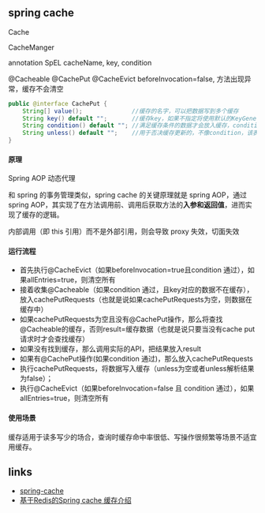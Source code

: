 ## spring cache

Cache

CacheManger

annotation
SpEL
cacheName, key, condition

@Cacheable
@CachePut
@CacheEvict
beforeInvocation=false, 方法出现异常，缓存不会清空

```java
public @interface CachePut {  
    String[] value();              //缓存的名字，可以把数据写到多个缓存  
    String key() default "";       //缓存key，如果不指定将使用默认的KeyGenerator生成，后边介绍  
    String condition() default ""; //满足缓存条件的数据才会放入缓存，condition在调用方法之前和之后都会判断  
    String unless() default "";    //用于否决缓存更新的，不像condition，该表达只在方法执行之后判断，此时可以拿到返回值result进行判断了  
} 
```



#### 原理
Spring AOP 动态代理

和 spring 的事务管理类似，spring cache 的关键原理就是 spring AOP，通过 spring AOP，其实现了在方法调用前、调用后获取方法的**入参和返回值**，进而实现了缓存的逻辑。

内部调用（即 this 引用）而不是外部引用，则会导致 proxy 失效，切面失效

#### 运行流程
* 首先执行@CacheEvict（如果beforeInvocation=true且condition 通过），如果allEntries=true，则清空所有  
* 接着收集@Cacheable（如果condition 通过，且key对应的数据不在缓存），放入cachePutRequests（也就是说如果cachePutRequests为空，则数据在缓存中）  
* 如果cachePutRequests为空且没有@CachePut操作，那么将查找@Cacheable的缓存，否则result=缓存数据（也就是说只要当没有cache put请求时才会查找缓存）  
* 如果没有找到缓存，那么调用实际的API，把结果放入result  
* 如果有@CachePut操作(如果condition 通过)，那么放入cachePutRequests  
* 执行cachePutRequests，将数据写入缓存（unless为空或者unless解析结果为false）；  
* 执行@CacheEvict（如果beforeInvocation=false 且 condition 通过），如果allEntries=true，则清空所有 

#### 使用场景
缓存适用于读多写少的场合，查询时缓存命中率很低、写操作很频繁等场景不适宜用缓存。


## links
* [spring-cache](https://www.cnblogs.com/yueshutong/p/9381540.html)
* [基于Redis的Spring cache 缓存介绍](https://www.cnblogs.com/junzi2099/p/8301796.html)